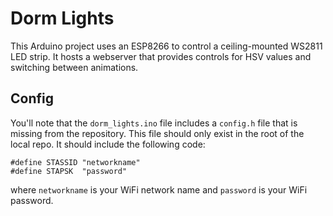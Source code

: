 # Dorm Lights

This Arduino project uses an ESP8266 to control a ceiling-mounted WS2811 LED strip. It hosts a webserver that provides controls for HSV values and switching between animations.

## Config

You'll note that the `dorm_lights.ino` file includes a `config.h` file that is missing from the repository. This file should only exist in the root of the local repo. It should include the following code:

`#define STASSID "networkname"`  
`#define STAPSK  "password"`

where `networkname` is your WiFi network name and `password` is your WiFi password.
